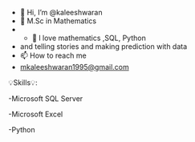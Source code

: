 - 👋 Hi, I’m @kaleeshwaran
- 🌱 M.Sc in Mathematics 
- - 👀 l love mathematics ,SQL, Python
- and telling stories and making prediction with data
- 📫 How to reach me
- mkaleeshwaran1995@gmail.com


💡Skills💡:

-Microsoft SQL Server

-Microsoft Excel

-Python



